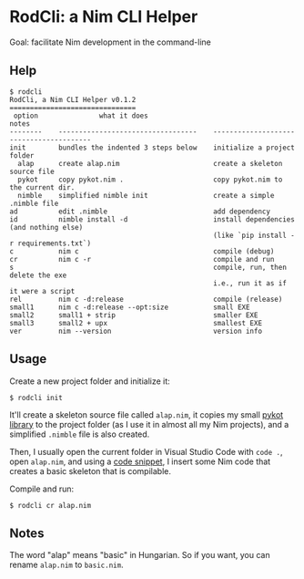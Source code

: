 RodCli: a Nim CLI Helper
========================

Goal: facilitate Nim development in the command-line

Help
----

```
$ rodcli
RodCli, a Nim CLI Helper v0.1.2
===============================
 option               what it does                                notes
--------    ----------------------------------    ----------------------------------------
init        bundles the indented 3 steps below    initialize a project folder
  alap      create alap.nim                       create a skeleton source file
  pykot     copy pykot.nim .                      copy pykot.nim to the current dir.
  nimble    simplified nimble init                create a simple .nimble file
ad          edit .nimble                          add dependency
id          nimble install -d                     install dependencies (and nothing else)
                                                  (like `pip install -r requirements.txt`)
c           nim c                                 compile (debug)
cr          nim c -r                              compile and run
s                                                 compile, run, then delete the exe
                                                  i.e., run it as if it were a script
rel         nim c -d:release                      compile (release)
small1      nim c -d:release --opt:size           small EXE
small2      small1 + strip                        smaller EXE
small3      small2 + upx                          smallest EXE
ver         nim --version                         version info
```

Usage
-----

Create a new project folder and initialize it:

```
$ rodcli init
```

It'll create a skeleton source file called `alap.nim`, it copies my small
[pykot library](https://github.com/jabbalaci/nimpykot) to the project folder
(as I use it in almost all my Nim projects), and a simplified `.nimble` file
is also created.

Then, I usually open the current folder in Visual Studio Code with `code .`, open `alap.nim`, and
using a [code snippet](https://github.com/jabbalaci/dotfiles/blob/master/.config/Code/User/snippets/nim.json),
I insert some Nim code that creates a basic skeleton that is compilable.

Compile and run:

```
$ rodcli cr alap.nim
```

Notes
-----

The word "alap" means "basic" in Hungarian. So if you want, you can rename `alap.nim` to `basic.nim`.
